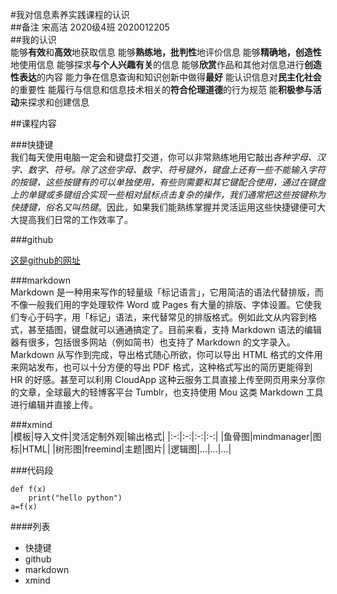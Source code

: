 #我对信息素养实践课程的认识  
##备注 宋高洁 2020级4班 2020012205  
##我的认识  
能够**有效**和**高效**地获取信息
能够**熟练地，批判性**地评价信息
能够**精确地，创造性**地使用信息
能够探求**与个人兴趣有关**的信息
能够**欣赏**作品和其他对信息进行**创造性表达**的内容
能力争在信息查询和知识创新中做得**最好**
能认识信息对**民主化社会**的重要性
能履行与信息和信息技术相关的**符合伦理道德**的行为规范
能**积极参与活动**来探求和创建信息

##课程内容  

###快捷键  
我们每天使用电脑一定会和键盘打交道，你可以非常熟练地用它敲出*各种字母、汉字、数字、符号。*除了这些字母、数字、符号键外，键盘上还有一些不能输入字符的按键，这些按键有的可以单独使用，有些则需要和其它键配合使用，通过在键盘上的单键或多键组合实现一些相对鼠标点击复杂的操作，我们通常把这些按键称为快捷键，俗名又叫*热键*。因此，如果我们能熟练掌握并灵活运用这些快捷键便可大大提高我们日常的工作效率了。

###github  

[这是github的网址](https://github.com/)

###markdown  
Markdown 是一种用来写作的轻量级「标记语言」，它用简洁的语法代替排版，而不像一般我们用的字处理软件 Word 或 Pages 有大量的排版、字体设置。它使我们专心于码字，用「标记」语法，来代替常见的排版格式。例如此文从内容到格式，甚至插图，键盘就可以通通搞定了。目前来看，支持 Markdown 语法的编辑器有很多，包括很多网站（例如简书）也支持了 Markdown 的文字录入。Markdown 从写作到完成，导出格式随心所欲，你可以导出 HTML 格式的文件用来网站发布，也可以十分方便的导出 PDF 格式，这种格式写出的简历更能得到 HR 的好感。甚至可以利用 CloudApp 这种云服务工具直接上传至网页用来分享你的文章，全球最大的轻博客平台 Tumblr，也支持使用 Mou 这类 Markdown 工具进行编辑并直接上传。

###xmind  
|模板|导入文件|灵活定制外观|输出格式|
|:-:|:-:|:-:|:-:|
|鱼骨图|mindmanager|图标|HTML|
|树形图|freemind|主题|图片|
|逻辑图|...|...|...|

###代码段  
```
def f(x)
	print("hello python")
a=f(x)
```
####列表  
- 快捷键 
- github 
- markdown
- xmind



